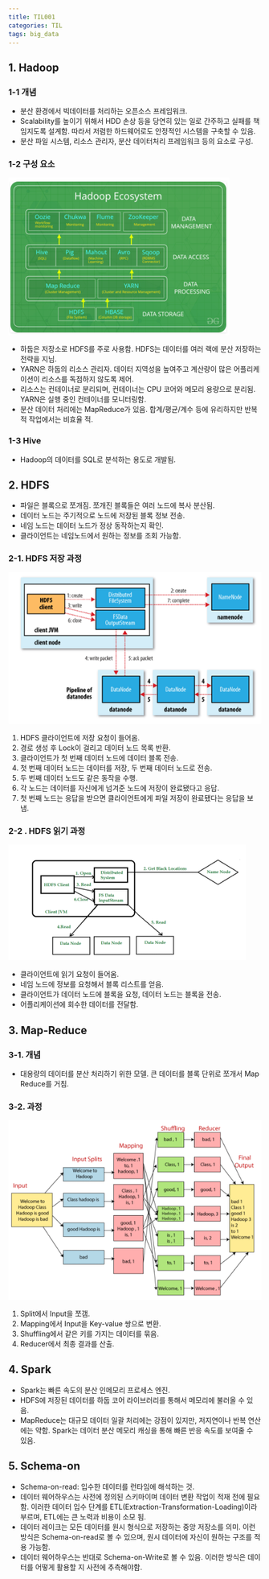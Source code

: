 ```yaml
---
title: TIL001
categories: TIL
tags: big_data
---
```


## 1. Hadoop

### 1-1 개념

- 분산 환경에서 빅데이터를 처리하는 오픈소스 프레임워크.
- Scalability를 높이기 위해서 HDD 손상 등을 당연히 있는 일로 간주하고 실패를 책임지도록 설계함. 따라서 저렴한 하드웨어로도 안정적인 시스템을 구축할 수 있음.
- 분산 파일 시스템, 리소스 관리자, 분산 데이터처리 프레임워크 등의 요소로 구성.

### 1-2 구성 요소

![image-20220124002751249](https://raw.githubusercontent.com/chun1000/2022-image-repo/image/image-20220124002751249.png)

- 하둡은 저장소로 HDFS를 주로 사용함. HDFS는 데이터를 여러 랙에 분산 저장하는 전략을 지님.
- YARN은 하둡의 리소스 관리자. 데이터 지역성을 높여주고 계산량이 많은 어플리케이션이 리소스를 독점하지 않도록 제어.
- 리소스는 컨테이너로 분리되며, 컨테이너는 CPU 코어와 메모리 용량으로 분리됨. YARN은 실행 중인 컨테이너를 모니터링함.
- 분산 데이터 처리에는 MapReduce가 있음. 합계/평균/계수 등에 유리하지만 반복적 작업에서는 비효율 적.

### 1-3 Hive

- Hadoop의 데이터를 SQL로 분석하는 용도로 개발됨.

## 2. HDFS

- 파일은 블록으로 쪼개짐. 쪼개진 블록들은 여러 노드에 복사 분산됨.
- 데이터 노드는 주기적으로 노드에 저장된 블록 정보 전송.
- 네임 노드는 데이터 노드가 정상 동작하는지 확인.
- 클라이언트는 네임노드에서 원하는 정보를 조회 가능함.

### 2-1. HDFS 저장 과정

![image-20220124002929025](https://raw.githubusercontent.com/chun1000/2022-image-repo/image/image-20220124002929025.png)

1) HDFS 클라이언트에 저장 요청이 들어옴.
2) 경로 생성 후 Lock이 걸리고 데이터 노드 목록 반환.
3) 클라이언트가 첫 번째 데이터 노드에 데이터 블록 전송.
4) 첫 번째 데이터 노드는 데이터를 저장, 두 번째 데이터 노드로 전송.
5) 두 번째 데이터 노드도 같은 동작을 수행.
6) 각 노드는 데이터를 자신에게 넘겨준 노드에 저장이 완료됐다고 응답.
7) 첫 번째 노드는 응답을 받으면 클라이언트에게 파일 저장이 완료됐다는 응답을 보냄.

### 2-2 . HDFS 읽기 과정

![image-20220124002859367](https://raw.githubusercontent.com/chun1000/2022-image-repo/image/image-20220124002859367.png)

- 클라이언트에 읽기 요청이 들어옴.
- 네임 노드에 정보를 요청해서 블록 리스트를 얻음.
- 클라이언트가 데이터 노드에 블록을 요청, 데이터 노드는 블록을 전송.
- 어플리케이션에 회수한 데이터를 전달함.

## 3. Map-Reduce

### 3-1. 개념

- 대용량의 데이터를 분산 처리하기 위한 모델. 큰 데이터를 블록 단위로 쪼개서 Map Reduce를 거침.

### 3-2. 과정

![image-20220124003037688](https://raw.githubusercontent.com/chun1000/2022-image-repo/image/image-20220124003037688.png)

1. Split에서 Input을 쪼갬.
2. Mapping에서 Input을 Key-value 쌍으로 변환.
3. Shuffling에서 같은 키를 가지는 데이터를 묶음.
4. Reducer에서 최종 결과를 산출.

## 4. Spark

- Spark는 빠른 속도의 분산 인메모리 프로세스 엔진.
- HDFS에 저장된 데이터를 하둡 코어 라이브러리를 통해서 메모리에 불러올 수 있음.
- MapReduce는 대규모 데이터 일괄 처리에는 강점이 있지만, 저지연이나 반복 연산에는 약함. Spark는 데이터 분산 메모리 캐싱을 통해 빠른 반응 속도를 보여줄 수 있음.

## 5. Schema-on

- Schema-on-read: 입수한 데이터를 런타임에 해석하는 것.
- 데이터 웨어하우스는 사전에 정의된 스키마이며 데이터 변환 작업이 적재 전에 필요함. 이러한 데이터 입수 단계를 ETL(Extraction-Transformation-Loading)이라 부르며, ETL에는 큰 노력과 비용이 소모 됨.
- 데이터 레이크는 모든 데이터를 원시 형식으로 저장하는 중앙 저장소를 의미. 이런 방식은 Schema-on-read로 볼 수 있으며, 원시 데이터에 자신이 원하는 구조를 적용 가능함.
- 데이터 웨어하우스는 반대로 Schema-on-Write로 볼 수 있음. 이러한 방식은 데이터를 어떻게 활용할 지 사전에 추측해야함. 